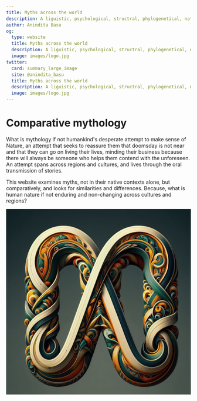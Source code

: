 ```yaml
---
title: Myths across the world
description: A liguistic, psychological, structral, phylogenetical, naturalistic, and historical and comparative analysis of the mythology of the world
author: Anindita Basu
og:
  type: website
  title: Myths across the world
  description: A liguistic, psychological, structral, phylogenetical, naturalistic, and historical and comparative analysis of the mythology of the world.
  image: images/logo.jpg
twitter:
  card: summary_large_image
  site: @anindita_basu
  title: Myths across the world
  description: A liguistic, psychological, structral, phylogenetical, naturalistic, and historical and comparative analysis of the mythology of the world
  image: images/logo.jpg
---
```


# Comparative mythology

What is mythology if not humankind's desperate attempt to make sense of Nature, an attempt that seeks to reassure them that doomsday is not near and that they can go on living their lives, minding their business because there will always be someone who helps them contend with the unforeseen. An attempt spans across regions and cultures, and lives through the oral transmission of stories. 

This website examines myths, not in their native contexts alone, but comparatively, and looks for similarities and differences. Because, what is human nature if not enduring and non-changing across cultures and regions?

![infinitely interwoven stories](images/logo.jpg)